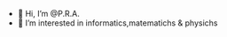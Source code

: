 - 👋 Hi, I’m @P.R.A.
- 👀 I’m interested in informatics,matematichs & physichs

<!---
RaduPopescu12/RaduPopescu12 is a ✨ special ✨ repository because its `README.md` (this file) appears on your GitHub profile.
You can click the Preview link to take a look at your changes.
--->
